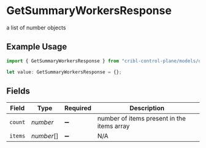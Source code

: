 # GetSummaryWorkersResponse

a list of number objects

## Example Usage

```typescript
import { GetSummaryWorkersResponse } from "cribl-control-plane/models/operations";

let value: GetSummaryWorkersResponse = {};
```

## Fields

| Field                                      | Type                                       | Required                                   | Description                                |
| ------------------------------------------ | ------------------------------------------ | ------------------------------------------ | ------------------------------------------ |
| `count`                                    | *number*                                   | :heavy_minus_sign:                         | number of items present in the items array |
| `items`                                    | *number*[]                                 | :heavy_minus_sign:                         | N/A                                        |